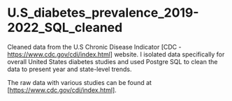 # U.S_diabetes_prevalence_2019-2022_SQL_cleaned
Cleaned data from the U.S Chronic Disease Indicator [CDC - https://www.cdc.gov/cdi/index.html] website. I isolated data specifically for overall United States diabetes studies and used Postgre SQL to clean the data to present year and state-level trends.  


The raw data with various studies can be found at [https://www.cdc.gov/cdi/index.html].
